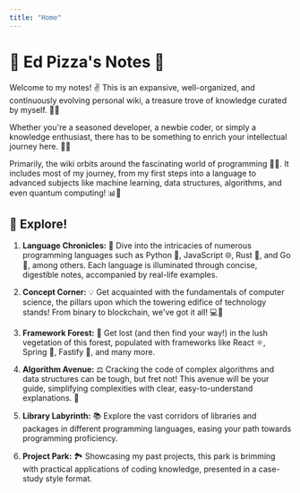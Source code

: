 ```yaml
---
title: "Home"
---
```


# 🍕 Ed Pizza's Notes 📝

Welcome to my notes! ✌️ This is an expansive, well-organized, and continuously evolving personal wiki, a treasure trove of knowledge curated by myself. 🧠💡

Whether you're a seasoned developer, a newbie coder, or simply a knowledge enthusiast, there has to be something to enrich your intellectual journey here. 🌱🚀

Primarily, the wiki orbits around the fascinating world of programming 👨‍💻. It includes most of my journey, from my first steps into a language to advanced subjects like machine learning, data structures, algorithms, and even quantum computing! 📊🔬

## 🔎 Explore!

1. **Language Chronicles:** 📖 Dive into the intricacies of numerous programming languages such as Python 🐍, JavaScript 🌐, Rust 🦀, and Go 💨, among others. Each language is illuminated through concise, digestible notes, accompanied by real-life examples.

2. **Concept Corner:** 💡 Get acquainted with the fundamentals of computer science, the pillars upon which the towering edifice of technology stands! From binary to blockchain, we've got it all! 💻🔗

3. **Framework Forest:** 🌳 Get lost (and then find your way!) in the lush vegetation of this forest, populated with frameworks like React ⚛️, Spring 🍃, Fastify 🐅, and many more.

4. **Algorithm Avenue:** ⚖️ Cracking the code of complex algorithms and data structures can be tough, but fret not! This avenue will be your guide, simplifying complexities with clear, easy-to-understand explanations. 🧩

5. **Library Labyrinth:** 📚 Explore the vast corridors of libraries and packages in different programming languages, easing your path towards programming proficiency.

6. **Project Park:** 🏞️ Showcasing my past projects, this park is brimming with practical applications of coding knowledge, presented in a case-study style format.
